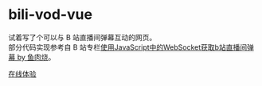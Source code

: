# bili-vod-vue

试着写了个可以与 B 站直播间弹幕互动的网页。<br>
部分代码实现参考自 B 站专栏[使用JavaScript中的WebSocket获取b站直播间弹幕 by 鱼肉烧](https://www.bilibili.com/read/cv14101053/)。

[在线体验](https://bili-vod.wzq02.top/)